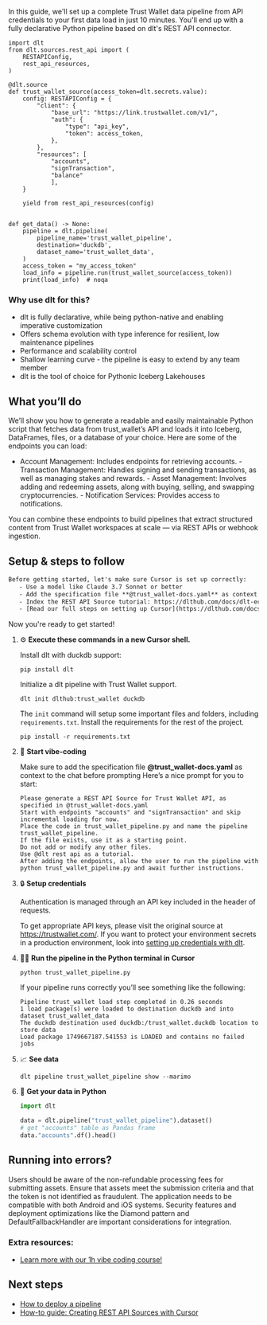 In this guide, we'll set up a complete Trust Wallet data pipeline from API credentials to your first data load in just 10 minutes. You'll end up with a fully declarative Python pipeline based on dlt's REST API connector.

```python-outcome
import dlt
from dlt.sources.rest_api import (
    RESTAPIConfig,
    rest_api_resources,
)

@dlt.source
def trust_wallet_source(access_token=dlt.secrets.value):
    config: RESTAPIConfig = {
        "client": {
            "base_url": "https://link.trustwallet.com/v1/",
            "auth": {
                "type": "api_key",
                "token": access_token,
            },
        },
        "resources": [
            "accounts",
            "signTransaction",
            "balance"
            ],
    }

    yield from rest_api_resources(config)


def get_data() -> None:
    pipeline = dlt.pipeline(
        pipeline_name='trust_wallet_pipeline',
        destination='duckdb',
        dataset_name='trust_wallet_data', 
    )
    access_token = "my_access_token"
    load_info = pipeline.run(trust_wallet_source(access_token))
    print(load_info)  # noqa
```

### Why use dlt for this?

- dlt is fully declarative, while being python-native and enabling imperative customization
- Offers schema evolution with type inference for resilient, low maintenance pipelines
- Performance and scalability control
- Shallow learning curve - the pipeline is easy to extend by any team member
- dlt is the tool of choice for Pythonic Iceberg Lakehouses

## What you’ll do

We’ll show you how to generate a readable and easily maintainable Python script that fetches data from trust_wallet’s API and loads it into Iceberg, DataFrames, files, or a database of your choice. Here are some of the endpoints you can load:

- Account Management: Includes endpoints for retrieving accounts. - Transaction Management: Handles signing and sending transactions, as well as managing stakes and rewards. - Asset Management: Involves adding and redeeming assets, along with buying, selling, and swapping cryptocurrencies. - Notification Services: Provides access to notifications.

You can combine these endpoints to build pipelines that extract structured content from Trust Wallet workspaces at scale — via REST APIs or webhook ingestion.

## Setup & steps to follow

```default
Before getting started, let's make sure Cursor is set up correctly:
   - Use a model like Claude 3.7 Sonnet or better
   - Add the specification file **@trust_wallet-docs.yaml** as context
   - Index the REST API Source tutorial: https://dlthub.com/docs/dlt-ecosystem/verified-sources/rest_api/ and add it to context as **@dlt rest api**
   - [Read our full steps on setting up Cursor](https://dlthub.com/docs/dlt-ecosystem/llm-tooling/cursor-restapi#23-configuring-cursor-with-documentation)
```

Now you're ready to get started! 

1. ⚙️ **Execute these commands in a new Cursor shell.**
    
    Install dlt with duckdb support:
    ```shell
    pip install dlt
    ```

    Initialize a dlt pipeline with Trust Wallet support.
    ```shell
    dlt init dlthub:trust_wallet duckdb
    ```

    The `init` command will setup some important files and folders, including `requirements.txt`. Install the requirements for the rest of the project.
    ```shell
    pip install -r requirements.txt
    ```
    
2. 🤠 **Start vibe-coding**
    
    Make sure to add the specification file **@trust_wallet-docs.yaml** as context to the chat before prompting
    Here’s a nice prompt for you to start: 
    
    ```prompt
    Please generate a REST API Source for Trust Wallet API, as specified in @trust_wallet-docs.yaml 
    Start with endpoints "accounts" and "signTransaction" and skip incremental loading for now. 
    Place the code in trust_wallet_pipeline.py and name the pipeline trust_wallet_pipeline. 
    If the file exists, use it as a starting point. 
    Do not add or modify any other files. 
    Use @dlt rest api as a tutorial. 
    After adding the endpoints, allow the user to run the pipeline with python trust_wallet_pipeline.py and await further instructions.
    ```

    
3. 🔒 **Setup credentials** 
    
    Authentication is managed through an API key included in the header of requests.
    
    To get appropriate API keys, please visit the original source at https://trustwallet.com/.
    If you want to protect your environment secrets in a production environment, look into [setting up credentials with dlt](https://dlthub.com/docs/walkthroughs/add_credentials).
    
4. 🏃‍♀️ **Run the pipeline in the Python terminal in Cursor**
    
    ```shell
    python trust_wallet_pipeline.py
    ```
    
    If your pipeline runs correctly you’ll see something like the following:
    
    ```shell
    Pipeline trust_wallet load step completed in 0.26 seconds
    1 load package(s) were loaded to destination duckdb and into dataset trust_wallet_data
    The duckdb destination used duckdb:/trust_wallet.duckdb location to store data
    Load package 1749667187.541553 is LOADED and contains no failed jobs
    ```
    
5. 📈 **See data**
    
    ```shell
    dlt pipeline trust_wallet_pipeline show --marimo
    ```
    
6. 🐍 **Get your data in Python**
    
    ```python
    import dlt

   data = dlt.pipeline("trust_wallet_pipeline").dataset()
   # get "accounts" table as Pandas frame
   data."accounts".df().head()
    ```

## Running into errors?

Users should be aware of the non-refundable processing fees for submitting assets. Ensure that assets meet the submission criteria and that the token is not identified as fraudulent. The application needs to be compatible with both Android and iOS systems. Security features and deployment optimizations like the Diamond pattern and DefaultFallbackHandler are important considerations for integration.

### Extra resources:

- [Learn more with our 1h vibe coding course!](https://www.youtube.com/watch?v=GGid70rnJuM)

## Next steps

- [How to deploy a pipeline](https://dlthub.com/docs/walkthroughs/deploy-a-pipeline)
- [How-to guide: Creating REST API Sources with Cursor](https://dlthub.com/docs/dlt-ecosystem/llm-tooling/cursor-restapi)